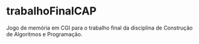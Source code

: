 # trabalhoFinalCAP
Jogo de memória em CGI para o trabalho final da disciplina de Construção de Algoritmos e Programação.

